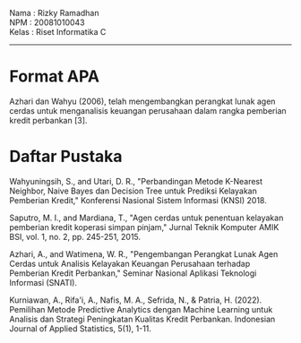 Nama : Rizky Ramadhan <br>
NPM : 20081010043 <br>
Kelas : Riset Informatika C <br><hr>

# Format APA <center>
Azhari dan Wahyu (2006), telah mengembangkan perangkat lunak agen cerdas untuk menganalisis keuangan perusahaan dalam rangka pemberian kredit perbankan [3]. <br>

# Daftar Pustaka <center>

Wahyuningsih, S., and Utari, D. R., "Perbandingan Metode K-Nearest
Neighbor, Naive Bayes dan Decision Tree untuk Prediksi Kelayakan
Pemberian Kredit," Konferensi Nasional Sistem Informasi (KNSI)
2018. <br>

Saputro, M. I., and Mardiana, T., "Agen cerdas untuk penentuan
kelayakan pemberian kredit koperasi simpan pinjam," Jurnal Teknik
Komputer AMIK BSI, vol. 1, no. 2, pp. 245-251, 2015. <br>

Azhari, A., and Watimena, W. R., "Pengembangan Perangkat Lunak
Agen Cerdas untuk Analisis Kelayakan Keuangan Perusahaan terhadap
Pemberian Kredit Perbankan," Seminar Nasional Aplikasi Teknologi
Informasi (SNATI). <br>

Kurniawan, A., Rifa'i, A., Nafis, M. A., Sefrida, N., & Patria, H.
(2022). Pemilihan Metode Predictive Analytics dengan Machine
Learning untuk Analisis dan Strategi Peningkatan Kualitas Kredit
Perbankan. Indonesian Journal of Applied Statistics, 5(1), 1-11. <br>
